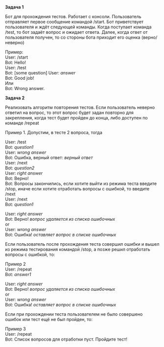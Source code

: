**Задача 1**

Бот для прохождения тестов. Работает с консоли.
Пользователь отправляет первое сообщение командой /start. Бот приветствует пользователя и ждёт следующей команды. 
Когда поступает команда /test, то бот задаёт вопрос и ожидает ответа. Далее, когда ответ от пользователя получен, то со стороны бота приходит его оценка (верно/неверно)

Пример:  
User: /start  
Bot: Hello!  
User: /test  
Bot: [some question]
User: *answer*  
Bot: Good job!   
Или   
Bot: Wrong answer.  


**Задача 2**

Реализовать алгоритм повторения тестов. Если пользователь неверно ответил на вопрос, то этот вопрос будет задан повторно для закрепления, когда тест будет пройден до конца, либо доступен по команде /repeat 

Пример 1. Допустим, в тесте 2 вопроса, тогда

User: /test  
Bot: *question1*  
User: *wrong answer*  
Bot: Ошибка, верный ответ: *верный ответ*  
User: /next  
Bot: *question2*  
User: *right answer*  
Bot: Верно!  
Bot: Вопросы закончились, если хотите выйти из режима теста введите /stop, иначе если хотите отработать вопросы с ошибкой, то введите /next  
User: /next  
Bot: *question1*  

User: *right answer*  
Bot: Верно! *вопрос удаляется из списка ошибочных*  
or  
User: *wrong answer*  
Bot: Ошибка! *оставляет вопрос в списке ошибочных*  

Если пользователь после прохождения теста совершил ошибки и вышел из режима тестирования командой /stop, а позже решил отработать вопросы с ошибкой, то:  

Пример 2  
User: /repeat  
Bot: *answer1*  

User: *right answer*  
Bot: Верно! *вопрос удаляется из списка ошибочных*  
or  
User: *wrong answer*  
Bot: Ошибка! *оставляет вопрос в списке ошибочных*  

Если при прохождении теста пользователем не было совершено ошибок или тест ещё не был пройден, то:  

Пример 3  
User: /repeat  
Bot: Список вопросов для отработки пуст. Пройдите тест!  
